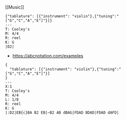 [[Music]]

```music-abc
{"tablature": [{"instrument": "violin"},{"tuning":"["G","C","A","E"]"}]}
---
T: Cooley's
M: 4/4
R: reel
K: G
|D2|
```
- https://abcnotation.com/examples


```music-abc
{
  "tablature": [{"instrument": "violin"},{"tuning":"["G","C","A","E"]"}]
}
---
X:1
T: Cooley's
M: 4/4
L: 1/8
R: reel
K: G
|:D2|EB{c}BA B2 EB|~B2 AB dBAG|FDAD BDAD|FDAD dAFD|
```


